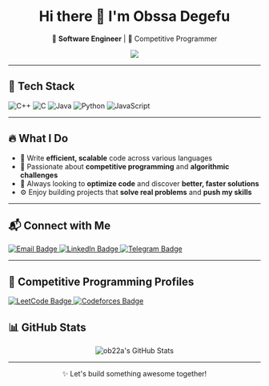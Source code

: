 <h1 align="center">Hi there 👋 I'm Obssa Degefu</h1>

<p align="center">
  🚀 <strong>Software Engineer</strong> | 🤖 Competitive Programmer  
</p>

<p align="center">
  <img src="https://readme-typing-svg.herokuapp.com?font=Fira+Code&size=22&pause=1000&color=36BCF7&center=true&vCenter=true&width=500&lines=Software+Engineering+Student+at+AAiT.;" />
</p>

---

## 🔧 Tech Stack

![C++](https://img.shields.io/badge/C++-00599C?style=flat&logo=c%2B%2B&logoColor=white)
![C](https://img.shields.io/badge/C-000000?style=flat&logo=c&logoColor=white)
![Java](https://img.shields.io/badge/Java-ED8B00?style=flat&logo=java&logoColor=white)
![Python](https://img.shields.io/badge/Python-3776AB?style=flat&logo=python&logoColor=white)
![JavaScript](https://img.shields.io/badge/JavaScript-F7DF1E?style=flat&logo=javascript&logoColor=black)

---

## 🔥 What I Do

- 🧠 Write **efficient, scalable** code across various languages  
- 🧩 Passionate about **competitive programming** and **algorithmic challenges**  
- 🚀 Always looking to **optimize code** and discover **better, faster solutions**  
- ⚙️ Enjoy building projects that **solve real problems** and **push my skills**

---

## 📬 Connect with Me

<p align="left">
  <a href="mailto:Ob22adegefu123@gmail.com" target="_blank">
    <img src="https://img.shields.io/badge/Email-D14836?style=for-the-badge&logo=gmail&logoColor=white" alt="Email Badge"/>
  </a>
  <a href="https://linkedin.com/in/ob22a" target="_blank">
    <img src="https://img.shields.io/badge/LinkedIn-0A66C2?style=for-the-badge&logo=linkedin&logoColor=white" alt="LinkedIn Badge"/>
  </a>
  <a href="https://t.me/Ob22a" target="_blank">
    <img src="https://img.shields.io/badge/Telegram-2CA5E0?style=for-the-badge&logo=telegram&logoColor=white" alt="Telegram Badge"/>
  </a>
</p>

---

## 🧠 Competitive Programming Profiles

<p align="left">
  <a href="https://leetcode.com/ob22a" target="_blank">
    <img src="https://img.shields.io/badge/LeetCode-FFA116?style=for-the-badge&logo=leetcode&logoColor=black" alt="LeetCode Badge"/>
  </a>
  <a href="https://codeforces.com/profile/ob22a" target="_blank">
    <img src="https://img.shields.io/badge/Codeforces-1F8ACB?style=for-the-badge&logo=codeforces&logoColor=white" alt="Codeforces Badge"/>
  </a>
</p>

## 📊 GitHub Stats

<p align="center">
  <img src="https://github-readme-stats.vercel.app/api?username=ob22a&show_icons=true&theme=github_dark&hide_border=true" alt="ob22a's GitHub Stats" />
</p>

---

<p align="center">
  ✨ Let's build something awesome together!
</p>
